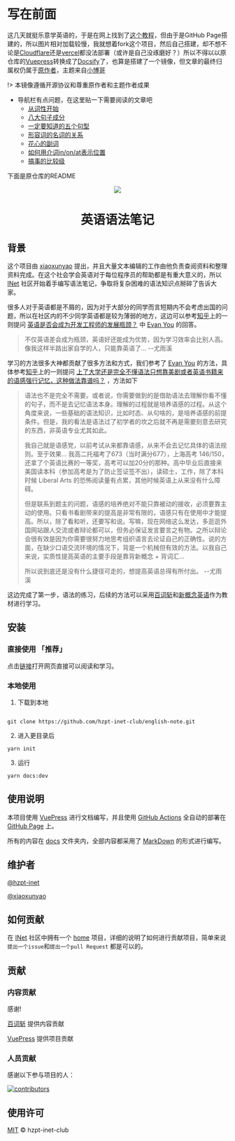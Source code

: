 # 写在前面

这几天就挺乐意学英语的，于是在网上找到了[这个教程](https://hzpt-inet-club.github.io/english-note/)，但由于是GitHub Page搭建的，所以图片相对加载较慢，我就想着fork这个项目，然后自己搭建，却不想不论是[Cloudflare](https://dash.cloudflare.com/)还是[vercel](https://vercel.com/)都没法部署（或许是自己没琢磨好？）所以不得以以原仓库的[Vuepress](https://vuepress.vuejs.org/)转换成了[Docsify](https://docsify.js.org/)了，也算是搭建了一个镜像，但文章的最终归属权仍属于[原作者](https://github.com/hzpt-inet-club)，主题来自[小博哥](https://github.com/fuzhengwei/fuzhengwei.github.io)

!> 本镜像遵循开源协议和尊重原作者和主题作者成果

- 导航栏有点问题，在这里贴一下需要阅读的文章吧
   - [从词性开始](/guide/adjectiveToNoun.md)
   - [八大句子成分](/guide/sentence.md)
   - [一定要知道的五个句型](/guide/grammar.md)
   - [形容词的名词的关系](/guide/adjectiveToNoun.md)
   - [花心的副词](/guide/adverb.md)
   - [如何用介词in/on/at表示位置](guide/preposition.md)
   - [搞事的比较级](/guide/compare.md)

下面是原仓库的README

<div align="center">
  <img src="https://hzpt-inet-club.github.io/english-note/logo/logo.svg">
</div>

<h1 align="center">英语语法笔记</h1>

## 背景

这个项目由 [xiaoxunyao](https://github.com/xiaoxunyao) 提出，并且大量文本编辑的工作由他负责查阅资料和整理资料完成。在这个社会学会英语对于每位程序员的帮助都是有重大意义的，所以 [INet](https://github.com/hzpt-inet-club) 社区开始着手编写语法笔记，争取将复杂困难的语法知识点掰碎了告诉大家。

很多人对于英语都是不屑的，因为对于大部分的同学而言短期内不会考虑出国的问题，所以在社区内的不少同学英语都是较为薄弱的地方，这边可以参考[知乎](https://zhihu.com)上的一则提问 [英语是否会成为开发工程师的发展瓶颈？](https://www.zhihu.com/question/55998388/answer/167024826) 中 [Evan You](https://github.com/yyx990803) 的回答。

> 不仅英语差会成为瓶颈，英语好还能成为优势，因为学习效率会比别人高。像我这样半路出家自学的人，只能靠英语了...        --尤雨溪

学习的方法很多大神都贡献了很多方法和方式，我们参考了 [Evan You](https://github.com/yyx990803) 的方法，具体参考[知乎](https://zhihu.com)上的一则提问 [上了大学还是完全不懂语法只想靠美剧或者英语书籍来的语感强行记忆，这种做法靠谱吗？](https://www.zhihu.com/question/22027426/answer/21944576) ，方法如下

> 语法也不是完全不需要。或者说，你需要做到的是借助语法去理解你看不懂的句子，而不是去记忆语法本身。理解的过程就是培养语感的过程。从这个角度来说，一些基础的语法知识，比如时态、从句啥的，是培养语感的前提条件。但是，我的看法是语法过了初学者的坎之后就不再是需要刻意去研究的东西，非英语专业尤其如此。
> 
> 我自己就是语感党，以前考试从来都靠语感，从来不会去记忆具体的语法规则。至于效果... 我高二托福考了673（当时满分677），上海高考 146/150，还拿了个英语比赛的一等奖，高考可以加20分的那种。高中毕业后直接来美国读本科（参加高考是为了防止签证签不出），读硕士，工作，除了本科时候 Liberal Arts 的恐怖阅读量有点累，其他时候英语上从来没有什么障碍。
>
> 但是联系到题主的问题，语感的培养绝对不能只靠被动的接收，必须要靠主动的使用。只看书看剧带来的提高是非常有限的，语感只有在使用中才能提高。所以，除了看和听，还要写和说。写嘛，现在网络这么发达，多逛逛外国网站跟人交流或者辩论都可以，但务必保证发言要言之有物。之所以辩论会很有效是因为你需要很努力地思考组织语言去论证自己的正确性。说的方面，在缺少口语交流环境的情况下，背是一个机械但有效的方法。以我自己来说，实质性提高英语的主要手段是靠背新概念 + 背词汇...
> 
> 所以说到底还是没有什么捷径可走的，想提高英语总得有所付出。 --尤雨溪

这边完成了第一步，语法的练习，后续的方法可以采用[百词斩](https://www.baicizhan.com/)和[新概念英语](https://zh.wikipedia.org/zh-cn/%E6%96%B0%E6%A6%82%E5%BF%B5%E8%8B%B1%E8%AF%AD)作为教材进行学习。

## 安装

### 直接使用 「推荐」
点击[链接](https://hzpt-inet-club.github.io/english-note/)打开网页直接可以阅读和学习。

### 本地使用

1. 下载到本地

```shell

git clone https://github.com/hzpt-inet-club/english-note.git
```

2. 进入更目录后

```shell
yarn init
```

3. 运行

```shell
yarn docs:dev
```

## 使用说明

本项目使用 [VuePress](https://github.com/vuepress/vuepress-next) 进行文档编写，并且使用 [GitHub Actions](https://github.com/features/actions) 全自动的部署在 [GitHub Page](https://pages.github.com) 上。

所有的内容在 [docs](https://github.com/hzpt-inet-club/english-note/tree/master/docs) 文件夹内，全部内容都采用了 [MarkDown](https://daringfireball.net/projects/markdown/) 的形式进行编写。

## 维护者

[@hzpt-inet](https://github.com/hzpt-inet)

[@xiaoxunyao](https://github.com/xiaoxunyao)

## 如何贡献

在 [INet](https://github.com/hzpt-inet-club) 社区中拥有一个 [home](https://github.com/hzpt-inet-club/home) 项目，详细的说明了如何进行贡献项目，简单来说`提出一个issue`和`提出一个pull Request` 都是可以的。

## 贡献

### 内容贡献

感谢!

[百词斩](https://www.baicizhan.com/) 提供内容贡献

[VuePress](https://github.com/vuepress/vuepress-next) 提供项目贡献

### 人员贡献

感谢以下参与项目的人：

[![contributors](/contributors/contributors.svg)](https://github.com/hzpt-inet-club/english-note/graphs/contributors)

## 使用许可

[MIT](https://github.com/hzpt-inet-club/english-note/blob/master/LICENSE) © hzpt-inet-club